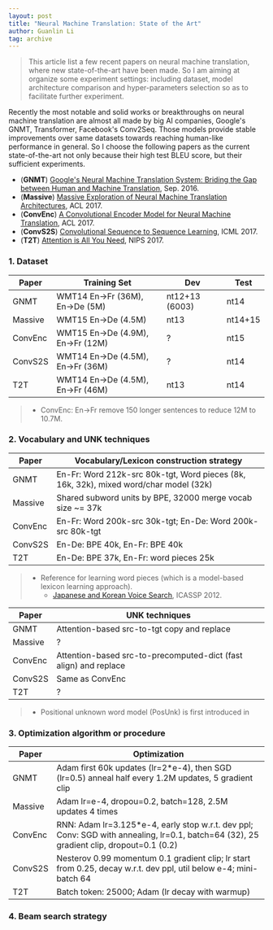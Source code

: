 ```yaml
---
layout: post
title: "Neural Machine Translation: State of the Art"
author: Guanlin Li
tag: archive
---
```


> This article list a few recent papers on neural machine translation, where new state-of-the-art have been made. So I am aiming at organize some experiment settings: including dataset, model architecture comparison and hyper-parameters selection so as to facilitate further experiment. 

Recently the most notable and solid works or breakthroughs on neural machine translation are almost all made by big AI companies, Google's GNMT, Transformer, Facebook's Conv2Seq. Those models provide stable improvements over same datasets towards reaching human-like performance in general. So I choose the following papers as the current state-of-the-art not only because their high test BLEU score, but their sufficient experiments. 

- (**GNMT**) [Google's Neural Machine Translation System: Briding the Gap between Human and Machine Translation](https://arxiv.org/pdf/1609.08144.pdf), Sep. 2016. 
- (**Massive**) [Massive Exploration of Neural Machine Translation Architectures](https://aclweb.org/anthology/D17-1151), ACL 2017. 
- (**ConvEnc**) [A Convolutional Encoder Model for Neural Machine Translation](https://www.aclweb.org/anthology/P/P17/P17-1012.pdf), ACL 2017. 
- (**ConvS2S**) [Convolutional Sequence to Sequence Learning](https://arxiv.org/abs/1705.03122), ICML 2017. 
- (**T2T**) [Attention is All You Need](https://papers.nips.cc/paper/7181-attention-is-all-you-need.pdf), NIPS 2017. 

### 1. Dataset

| Paper   | Training Set                      | Dev            | Test    |
| ------- | --------------------------------- | -------------- | ------- |
| GNMT    | WMT14 En->Fr (36M), En->De (5M)   | nt12+13 (6003) | nt14    |
| Massive | WMT15 En->De (4.5M)               | nt13           | nt14+15 |
| ConvEnc | WMT15 En->De (4.9M), En->Fr (12M) | ?              | nt15    |
| ConvS2S | WMT14 En->De (4.5M), En->Fr (36M) | ?              | nt14    |
| T2T     | WMT14 En->De (4.5M), En->Fr (46M) | nt13           | nt14    |

> - ConvEnc: En->Fr remove 150 longer sentences to reduce 12M to 10.7M. 

### 2. Vocabulary and UNK techniques

| Paper   | Vocabulary/Lexicon construction strategy |
| ------- | ---------------------------------------- |
| GNMT    | En-Fr: Word 212k-src 80k-tgt, Word pieces (8k, 16k, 32k), mixed word/char model (32k) |
| Massive | Shared subword units by BPE, 32000 merge vocab size ~= 37k |
| ConvEnc | En-Fr: Word 200k-src 30k-tgt; En-De: Word 200k-src 80k-tgt |
| ConvS2S | En-De: BPE 40k, En-Fr: BPE 40k           |
| T2T     | En-De: BPE 37k, En-Fr: word pieces 25k   |

> - Reference for learning word pieces (which is a model-based lexicon learning approach). 
>   - [Japanese and Korean Voice Search](https://static.googleusercontent.com/media/research.google.com/en//pubs/archive/37842.pdf), ICASSP 2012. 

| Paper   | UNK techniques                           |
| ------- | ---------------------------------------- |
| GNMT    | Attention-based src-to-tgt copy and replace |
| Massive | ?                                        |
| ConvEnc | Attention-based src-to-precomputed-dict (fast align) and replace |
| ConvS2S | Same as ConvEnc                          |
| T2T     | ?                                        |

> - Positional unknown word model (PosUnk) is first introduced in 

### 3. Optimization algorithm or procedure

| Paper   | Optimization                          |
| ------- | ---------------------------------------- |
| GNMT    | Adam first 60k updates (lr=2*e-4), then SGD (lr=0.5) anneal half every 1.2M updates, 5 gradient clip |
| Massive | Adam lr=e-4, dropou=0.2, batch=128, 2.5M updates 4 times |
| ConvEnc | RNN: Adam lr=3.125*e-4, early stop w.r.t. dev ppl; Conv: SGD with annealing, lr=0.1, batch=64 (32), 25 gradient clip, dropout=0.1 (0.2) |
| ConvS2S | Nesterov 0.99 momentum 0.1 gradient clip; lr start from 0.25, decay w.r.t. dev ppl, util below e-4; mini-batch 64 |
| T2T     | Batch token: 25000; Adam (lr decay with warmup) |

### 4. Beam search strategy

